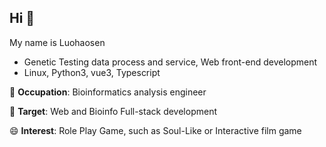 ## Hi 👋
My name is Luohaosen

- Genetic Testing data process and service, Web front-end development
- Linux, Python3, vue3, Typescript

🔭 **Occupation**: Bioinformatics analysis engineer

🌱 **Target**: Web and Bioinfo Full-stack development

😄 **Interest**: Role Play Game, such as Soul-Like or Interactive film game

<!--
**Luosanmu/Luosanmu** is a ✨ _special_ ✨ repository because its `README.md` (this file) appears on your GitHub profile.

Here are some ideas to get you started:

- 🔭 I’m currently working on ...
- 🌱 I’m currently learning ...
- 👯 I’m looking to collaborate on ...
- 🤔 I’m looking for help with ...
- 💬 Ask me about ...
- 📫 How to reach me: ...
- 😄 Pronouns: ...
- ⚡ Fun fact: ...
-->
